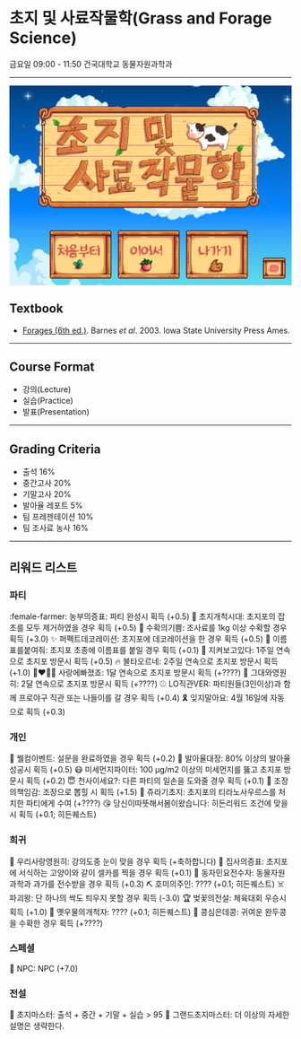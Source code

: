 # 초지 및 사료작물학(Grass and Forage Science)
금요일 09:00 - 11:50 건국대학교 동물자원과학과  

--------------------------------------
<img src="head.png" align="center" />


## Textbook
- [Forages (6th ed.)](https://www.nhbs.com/forages-volume-1-book). Barnes *et al*. 2003. Iowa State University Press Ames.  
--------------------------------------

## Course Format
- 강의(Lecture)
- 실습(Practice)
- 발표(Presentation)
--------------------------------------

## Grading Criteria
- 출석 16% 
- 중간고사 20%
- 기말고사 20%
- 발아율 레포트 5%
- 팀 프레젠테이션 10%
- 팀 조사료 농사 16%
--------------------------------------
## 리워드 리스트
### 파티
:female-farmer: 농부의증표: 파티 완성시 획득 (+0.5)
:racehorse: 초지개척시대: 초지포의 잡초를 모두 제거하였을 경우 획득 (+0.5)
:ear_of_rice: 수확의기쁨: 조사료를 1kg 이상 수확할 경우 획득 (+3.0)
:sparkles: 퍼펙트데코레이션: 초지포에 데코레이션을 한 경우 획득 (+0.5)
:name_badge: 이름표를붙여줘: 초지포 초종에 이름표를 붙일 경우 획득 (+0.1)
:eyes: 지켜보고있다: 1주일 연속으로 초지포 방문시 획득 (+0.5)
:fire: 불타오르네: 2주일 연속으로 초지포 방문시 획득 (+1.0)
:couplekiss_man_woman: 사랑에빠졌죠: 1달 연속으로 초지포 방문시 획득 (+????)
:ring: 그대와영원히: 2달 연속으로 초지포 방문시 획득 (+????)
:baseball: LO직관VER: 파티원들(3인이상)과 함께 프로야구 직관 또는 나들이를 갈 경우 획득 (+0.4)
:reminder_ribbon: 잊지말아요: 4월 16일에 자동으로 획득 (+0.3)

### 개인
:angel: 웰컴이벤트: 설문을 완료하였을 경우 획득 (+0.2)
:seedling: 발아율대장: 80% 이상의 발아율 성공시 획득 (+0.5)
:mask: 미세먼지파이터: 100 µg/m2 이상의 미세먼지를 뚫고 초지포 방문시 획득 (+0.2)
:innocent: 천사이세요?: 다른 파티의 일손을 도와줄 경우 획득 (+0.1)
:dragon_face: 조장의책임감: 조장으로 뽑힐 시 획득 (+1.5)
:t-rex: 쥬라기초지: 초지포의 티라노사우르스를 처치한 파티에게 수여 (+????)
:kissing_heart: 당신이따뜻해서봄이왔습니다: 히든리워드 조건에 맞을 시 획득 (+0.1; 히든퀘스트)

### 희귀
:couple_with_heart: 우리사랑영원히: 강의도중 눈이 맞을 경우 획득 (+축하합니다)
:feet: 집사의증표: 초지포에 서식하는 고양이와 같이 셀카를 찍을 경우 획득 (+0.1)
:microphone: 동자민요전수자: 동물자원과학과 과가를 전수받을 경우 획득 (+0.3)
:pick: 호미의주인: ???? (+0.1; 히든퀘스트)
:skull_and_crossbones: 파괴왕: 단 하나의 싹도 틔우지 못할 경우 획득 (-3.0)
:trophy: 벚꽃의전설: 체육대회 우승시 획득 (+1.0)
:whale: 옛우물의개척자: ???? (+0.1; 히든퀘스트)
:peanuts: 콩심은데콩: 귀여운 완두콩을 수확한 경우 획득 (+????)

### 스페셜
:robot: NPC: NPC (+7.0)

### 전설
:crown: 초지마스터: 출석 + 중간 + 기말 + 실습 > 95
:princess: 그랜드초지마스터: 더 이상의 자세한 설명은 생략한다.
